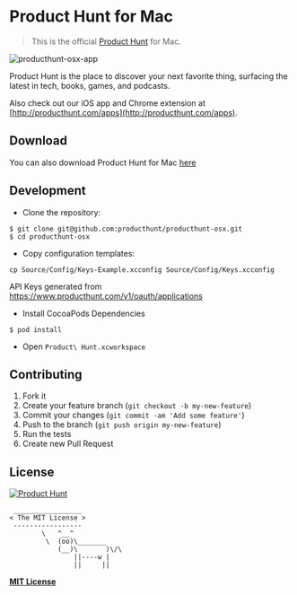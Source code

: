 # Product Hunt for Mac

> This is the official [Product Hunt](http://www.producthunt.com) for Mac.
 
![producthunt-osx-app](https://cloud.githubusercontent.com/assets/2778007/14168594/d522c7fe-f72b-11e5-80f6-b21d9a3f3ecd.jpg)
 
Product Hunt is the place to discover your next favorite thing, surfacing the latest in tech, books, games, and podcasts.

Also check out our iOS app and Chrome extension at [http://producthunt.com/apps](http://producthunt.com/apps).

## Download

You can also download Product Hunt for Mac [here](https://s3.amazonaws.com/producthunt/mac/ProductHunt.dmg)

## Development

* Clone the repository:

```
$ git clone git@github.com:producthunt/producthunt-osx.git
$ cd producthunt-osx
```

* Copy configuration templates:

```
cp Source/Config/Keys-Example.xcconfig Source/Config/Keys.xcconfig
```

API Keys generated from https://www.producthunt.com/v1/oauth/applications

* Install CocoaPods Dependencies

```
$ pod install
```

* Open `Product\ Hunt.xcworkspace`

## Contributing

1. Fork it
2. Create your feature branch (`git checkout -b my-new-feature`)
3. Commit your changes (`git commit -am 'Add some feature'`)
4. Push to the branch (`git push origin my-new-feature`)
5. Run the tests
6. Create new Pull Request

## License

[![Product Hunt](http://i.imgur.com/dtAr7wC.png)](https://www.producthunt.com)

```
 _________________
< The MIT License >
 -----------------
        \   ^__^
         \  (oo)\_______
            (__)\       )\/\
                ||----w |
                ||     ||
```

**[MIT License](https://github.com/producthunt/PHImageKit/blob/master/LICENSE)**
